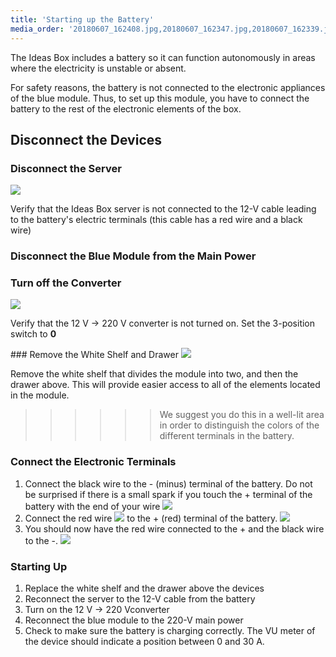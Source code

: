 ```yaml
---
title: 'Starting up the Battery'
media_order: '20180607_162408.jpg,20180607_162347.jpg,20180607_162339.jpg,20180607_162328.jpg,20180607_163323.jpg,20180607_163142.jpg,comment-sertir-des-cosses-electriques.jpg,IMG_20170123_160409.jpg'
---
```


The Ideas Box includes a battery so it can function autonomously in areas where the electricity is unstable or absent.

For safety reasons, the battery is not connected to the electronic appliances of the blue module.  Thus, to set up this module, you have to connect the battery to the rest of the electronic elements of the box.

## Disconnect the Devices

### Disconnect the Server
![](comment-sertir-des-cosses-electriques.jpg?cropResize=100,100)

Verify that the Ideas Box server is not connected to the 12-V cable leading to the battery's electric terminals (this cable has a red wire and a black wire)

### Disconnect the Blue Module from the Main Power
### Turn off the Converter
![](20180607_162328.jpg)

Verify that the 12 V -> 220 V converter is not turned on.  Set the 3-position switch to **0**

### Remove the White Shelf and Drawer
![](IMG_20170123_160409.jpg)

Remove the white shelf that divides the module into two, and then the drawer above.  This will provide easier access to all of the elements located in the module.
>>>>>>We suggest you do this in a well-lit area in order to distinguish the colors of the different terminals in the battery.

### Connect the Electronic Terminals 
1. Connect the black wire to the - (minus) terminal of the battery.  Do not be surprised if there is a small spark if you touch the + terminal of the battery with the end of your wire ![](20180607_162408.jpg)
2. Connect the red wire ![](20180607_163142.jpg) to the + (red) terminal of the battery. ![](20180607_162347.jpg)
3. You should now have the red wire connected to the + and the black wire to the -.  ![](20180607_162339.jpg)

### Starting Up
1. Replace the white shelf and the drawer above the devices
2. Reconnect the server to the 12-V cable from the battery
3. Turn on the 12 V -> 220 Vconverter
4. Reconnect the blue module to the 220-V main power
5. Check to make sure the battery is charging correctly.  The VU meter of the device should indicate a position between 0 and 30 A.